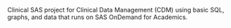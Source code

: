 Clinical SAS project for Clinical Data Management (CDM) using basic SQL, graphs, and data that runs on SAS OnDemand for Academics.
